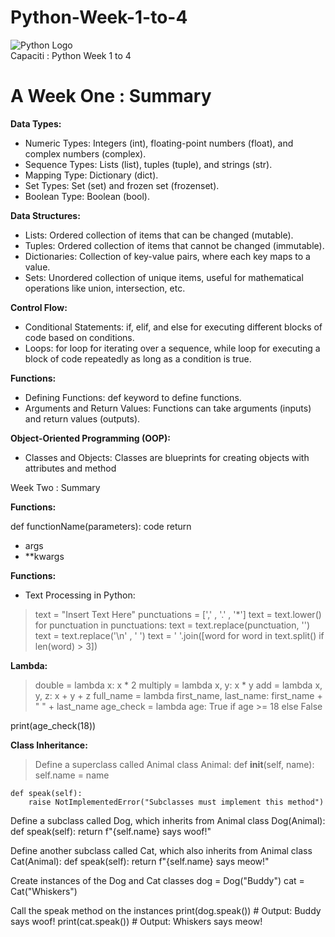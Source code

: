 # Python-Week-1-to-4
![Python Logo](https://www.python.org/static/img/python-logo.png)
<br>
Capaciti : Python Week 1 to 4

# A Week One : Summary

__Data Types:__

* Numeric Types: Integers (int), floating-point numbers (float), and complex numbers (complex).
* Sequence Types: Lists (list), tuples (tuple), and strings (str).
* Mapping Type: Dictionary (dict).
* Set Types: Set (set) and frozen set (frozenset).
* Boolean Type: Boolean (bool).

__Data Structures:__

* Lists: Ordered collection of items that can be changed (mutable).
* Tuples: Ordered collection of items that cannot be changed (immutable).
* Dictionaries: Collection of key-value pairs, where each key maps to a value.
* Sets: Unordered collection of unique items, useful for mathematical operations like union, intersection, etc.

__Control Flow:__

* Conditional Statements: if, elif, and else for executing different blocks of code based on conditions.
* Loops: for loop for iterating over a sequence, while loop for executing a block of code repeatedly as long as a condition is true.

__Functions:__

* Defining Functions: def keyword to define functions.
* Arguments and Return Values: Functions can take arguments (inputs) and return values (outputs).

__Object-Oriented Programming (OOP):__

* Classes and Objects: Classes are blueprints for creating objects with attributes and method

Week Two : Summary

__Functions:__

def functionName(parameters):
code
return 
* args
* **kwargs

__Functions:__

* Text Processing in Python:
> text = "Insert Text Here"
punctuations = [',' , '.' , '*']
text = text.lower()
for punctuation in punctuations:
    text = text.replace(punctuation, '')
text = text.replace('\n' , ' ')
text = ' '.join([word for word in text.split() if len(word) > 3])

__Lambda:__


>double = lambda x: x * 2
multiply = lambda x, y: x * y
add = lambda x, y, z: x + y + z
full_name = lambda first_name, last_name: first_name + " " + last_name
age_check = lambda age: True if age >= 18 else False

print(age_check(18))

__Class Inheritance:__

>Define a superclass called Animal
class Animal:
    def __init__(self, name):
        self.name = name

    def speak(self):
        raise NotImplementedError("Subclasses must implement this method")

Define a subclass called Dog, which inherits from Animal
class Dog(Animal):
    def speak(self):
        return f"{self.name} says woof!"

Define another subclass called Cat, which also inherits from Animal
class Cat(Animal):
    def speak(self):
        return f"{self.name} says meow!"

Create instances of the Dog and Cat classes
dog = Dog("Buddy")
cat = Cat("Whiskers")

Call the speak method on the instances
print(dog.speak())  # Output: Buddy says woof!
print(cat.speak())  # Output: Whiskers says meow!




